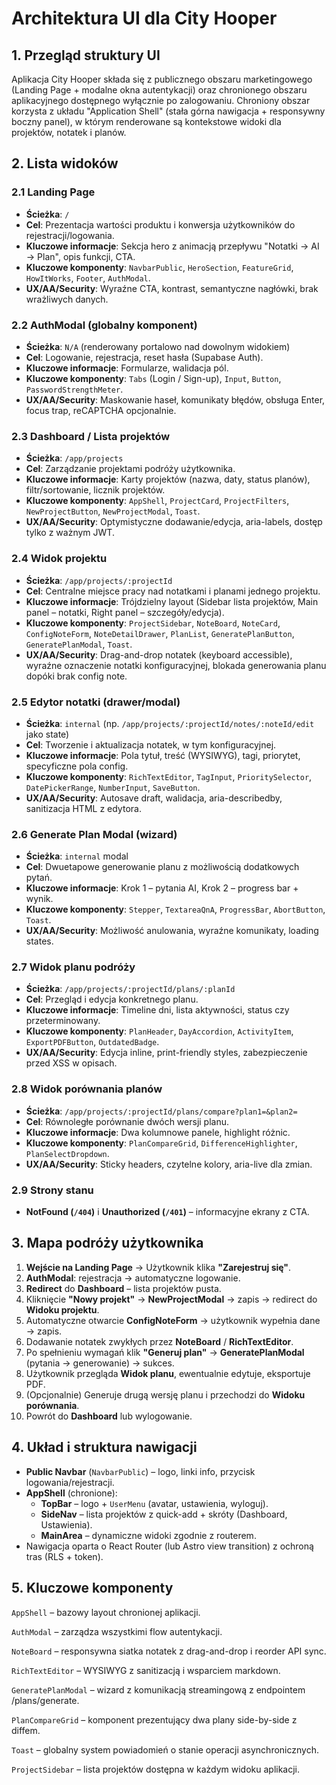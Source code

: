 # Architektura UI dla City Hooper

## 1. Przegląd struktury UI

Aplikacja City Hooper składa się z publicznego obszaru marketingowego (Landing Page + modalne okna autentykacji) oraz chronionego obszaru aplikacyjnego dostępnego wyłącznie po zalogowaniu. Chroniony obszar korzysta z układu "Application Shell" (stała górna nawigacja + responsywny boczny panel), w którym renderowane są kontekstowe widoki dla projektów, notatek i planów.

## 2. Lista widoków

### 2.1 Landing Page

- **Ścieżka**: `/`
- **Cel**: Prezentacja wartości produktu i konwersja użytkowników do rejestracji/logowania.
- **Kluczowe informacje**: Sekcja hero z animacją przepływu "Notatki → AI → Plan", opis funkcji, CTA.
- **Kluczowe komponenty**: `NavbarPublic`, `HeroSection`, `FeatureGrid`, `HowItWorks`, `Footer`, `AuthModal`.
- **UX/AA/Security**: Wyraźne CTA, kontrast, semantyczne nagłówki, brak wrażliwych danych.

### 2.2 AuthModal (globalny komponent)

- **Ścieżka**: `N/A` (renderowany portalowo nad dowolnym widokiem)
- **Cel**: Logowanie, rejestracja, reset hasła (Supabase Auth).
- **Kluczowe informacje**: Formularze, walidacja pól.
- **Kluczowe komponenty**: `Tabs` (Login / Sign-up), `Input`, `Button`, `PasswordStrengthMeter`.
- **UX/AA/Security**: Maskowanie haseł, komunikaty błędów, obsługa Enter, focus trap, reCAPTCHA opcjonalnie.

### 2.3 Dashboard / Lista projektów

- **Ścieżka**: `/app/projects`
- **Cel**: Zarządzanie projektami podróży użytkownika.
- **Kluczowe informacje**: Karty projektów (nazwa, daty, status planów), filtr/sortowanie, licznik projektów.
- **Kluczowe komponenty**: `AppShell`, `ProjectCard`, `ProjectFilters`, `NewProjectButton`, `NewProjectModal`, `Toast`.
- **UX/AA/Security**: Optymistyczne dodawanie/edycja, aria-labels, dostęp tylko z ważnym JWT.

### 2.4 Widok projektu

- **Ścieżka**: `/app/projects/:projectId`
- **Cel**: Centralne miejsce pracy nad notatkami i planami jednego projektu.
- **Kluczowe informacje**: Trójdzielny layout (Sidebar lista projektów, Main panel – notatki, Right panel – szczegóły/edycja).
- **Kluczowe komponenty**: `ProjectSidebar`, `NoteBoard`, `NoteCard`, `ConfigNoteForm`, `NoteDetailDrawer`, `PlanList`, `GeneratePlanButton`, `GeneratePlanModal`, `Toast`.
- **UX/AA/Security**: Drag-and-drop notatek (keyboard accessible), wyraźne oznaczenie notatki konfiguracyjnej, blokada generowania planu dopóki brak config note.

### 2.5 Edytor notatki (drawer/modal)

- **Ścieżka**: `internal` (np. `/app/projects/:projectId/notes/:noteId/edit` jako state)
- **Cel**: Tworzenie i aktualizacja notatek, w tym konfiguracyjnej.
- **Kluczowe informacje**: Pola tytuł, treść (WYSIWYG), tagi, priorytet, specyficzne pola config.
- **Kluczowe komponenty**: `RichTextEditor`, `TagInput`, `PrioritySelector`, `DatePickerRange`, `NumberInput`, `SaveButton`.
- **UX/AA/Security**: Autosave draft, walidacja, aria-describedby, sanitizacja HTML z edytora.

### 2.6 Generate Plan Modal (wizard)

- **Ścieżka**: `internal` modal
- **Cel**: Dwuetapowe generowanie planu z możliwością dodatkowych pytań.
- **Kluczowe informacje**: Krok 1 – pytania AI, Krok 2 – progress bar + wynik.
- **Kluczowe komponenty**: `Stepper`, `TextareaQnA`, `ProgressBar`, `AbortButton`, `Toast`.
- **UX/AA/Security**: Możliwość anulowania, wyraźne komunikaty, loading states.

### 2.7 Widok planu podróży

- **Ścieżka**: `/app/projects/:projectId/plans/:planId`
- **Cel**: Przegląd i edycja konkretnego planu.
- **Kluczowe informacje**: Timeline dni, lista aktywności, status czy przeterminowany.
- **Kluczowe komponenty**: `PlanHeader`, `DayAccordion`, `ActivityItem`, `ExportPDFButton`, `OutdatedBadge`.
- **UX/AA/Security**: Edycja inline, print-friendly styles, zabezpieczenie przed XSS w opisach.

### 2.8 Widok porównania planów

- **Ścieżka**: `/app/projects/:projectId/plans/compare?plan1=&plan2=`
- **Cel**: Równoległe porównanie dwóch wersji planu.
- **Kluczowe informacje**: Dwa kolumnowe panele, highlight różnic.
- **Kluczowe komponenty**: `PlanCompareGrid`, `DifferenceHighlighter`, `PlanSelectDropdown`.
- **UX/AA/Security**: Sticky headers, czytelne kolory, aria-live dla zmian.

### 2.9 Strony stanu

- **NotFound (`/404`)** i **Unauthorized (`/401`)** – informacyjne ekrany z CTA.

## 3. Mapa podróży użytkownika

1. **Wejście na Landing Page** → Użytkownik klika **"Zarejestruj się"**.
2. **AuthModal**: rejestracja → automatyczne logowanie.
3. **Redirect** do **Dashboard** – lista projektów pusta.
4. Kliknięcie **"Nowy projekt"** → **NewProjectModal** → zapis → redirect do **Widoku projektu**.
5. Automatyczne otwarcie **ConfigNoteForm** → użytkownik wypełnia dane → zapis.
6. Dodawanie notatek zwykłych przez **NoteBoard** / **RichTextEditor**.
7. Po spełnieniu wymagań klik **"Generuj plan"** → **GeneratePlanModal** (pytania → generowanie) → sukces.
8. Użytkownik przegląda **Widok planu**, ewentualnie edytuje, eksportuje PDF.
9. (Opcjonalnie) Generuje drugą wersję planu i przechodzi do **Widoku porównania**.
10. Powrót do **Dashboard** lub wylogowanie.

## 4. Układ i struktura nawigacji

- **Public Navbar** (`NavbarPublic`) – logo, linki info, przycisk logowania/rejestracji.
- **AppShell** (chronione):
  - **TopBar** – logo + `UserMenu` (avatar, ustawienia, wyloguj).
  - **SideNav** – lista projektów z quick-add + skróty (Dashboard, Ustawienia).
  - **MainArea** – dynamiczne widoki zgodnie z routerem.
- Nawigacja oparta o React Router (lub Astro view transition) z ochroną tras (RLS + token).

## 5. Kluczowe komponenty

`AppShell` – bazowy layout chronionej aplikacji.

`AuthModal` – zarządza wszystkimi flow autentykacji.

`NoteBoard` – responsywna siatka notatek z drag-and-drop i reorder API sync.

`RichTextEditor` – WYSIWYG z sanitizacją i wsparciem markdown.

`GeneratePlanModal` – wizard z komunikacją streamingową z endpointem /plans/generate.

`PlanCompareGrid` – komponent prezentujący dwa plany side-by-side z diffem.

`Toast` – globalny system powiadomień o stanie operacji asynchronicznych.

`ProjectSidebar` – lista projektów dostępna w każdym widoku aplikacji.
